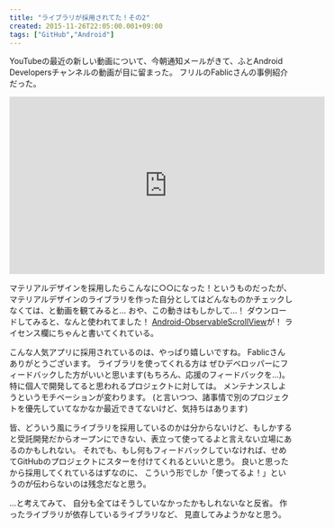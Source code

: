 ```yaml
---
title: "ライブラリが採用されてた！その2"
created: 2015-11-26T22:05:00.001+09:00
tags: ["GitHub","Android"]
---
```

YouTubeの最近の新しい動画について、今朝通知メールがきて、ふとAndroid Developersチャンネルの動画が目に留まった。
フリルのFablicさんの事例紹介だった。

<iframe width="560" height="315" src="https://www.youtube.com/embed/PZqzvs-AXYA" frameborder="0" allowfullscreen></iframe>

マテリアルデザインを採用したらこんなに○○になった！というものだったが、マテリアルデザインのライブラリを作った自分としてはどんなものかチェックしなくては、と動画を観てみると…
おや、この動きはもしかして…！
ダウンロードしてみると、なんと使われてました！
[Android-ObservableScrollView](https://github.com/ksoichiro/Android-ObservableScrollView)が！
ライセンス欄にちゃんと書いてくれている。

こんな人気アプリに採用されているのは、やっぱり嬉しいですね。
Fablicさんありがとうございます。
ライブラリを使ってくれる方は
ぜひデベロッパーにフィードバックした方がいいと思います(もちろん、応援のフィードバックを…)。
特に個人で開発してると思われるプロジェクトに対しては。
メンテナンスしようというモチベーションが変わります。
(と言いつつ、諸事情で別のプロジェクトを優先していてなかなか最近できてないけど、気持ちはあります)

皆、どういう風にライブラリを採用しているのかは分からないけど、もしかすると受託開発だからオープンにできない、表立って使ってるよと言えない立場にあるのかもしれない。
それでも、もし何もフィードバックしていなければ、せめてGitHubのプロジェクトにスターを付けてくれるといいと思う。
良いと思ったから採用してくれているはずなのに、
こういう形でしか「使ってるよ！」というのが伝わらないのは残念だなと思う。

…と考えてみて、
自分も全てはそうしていなかったかもしれないなと反省。
作ったライブラリが依存しているライブラリなど、
見直してみようかなと思う。
